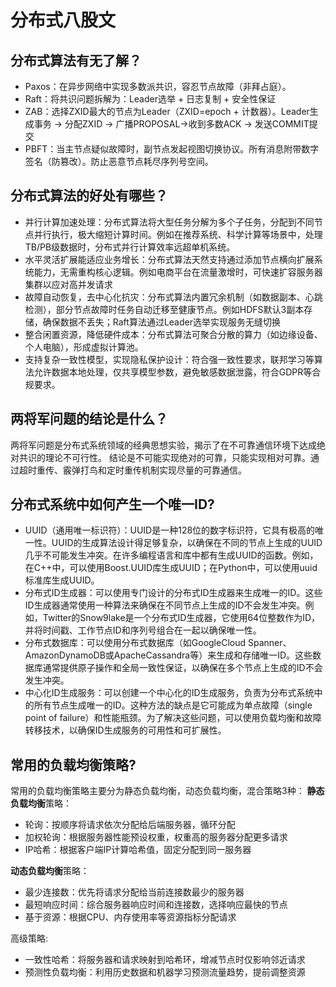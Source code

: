 # 分布式八股文

## 分布式算法有无了解？

- Paxos：在异步网络中实现多数派共识，容忍节点故障（非拜占庭）。
- Raft：将共识问题拆解为：Leader选举 + 日志复制 + 安全性保证
- ZAB：选择ZXID最大的节点为Leader（ZXID=epoch + 计数器）。Leader生成事务 → 分配ZXID → 广播PROPOSAL->收到多数ACK → 发送COMMIT提交
- PBFT：当主节点疑似故障时，副节点发起视图切换协议。所有消息附带数字签名（防篡改）。防止恶意节点耗尽序列号空间。

## 分布式算法的好处有哪些？

- 并行计算加速处理：分布式算法将大型任务分解为多个子任务，分配到不同节点并行执行，极大缩短计算时间。例如在推荐系统、科学计算等场景中，处理TB/PB级数据时，分布式并行计算效率远超单机系统。
- 水平灵活扩展能适应业务增长：分布式算法天然支持通过添加节点横向扩展系统能力，无需重构核心逻辑。例如电商平台在流量激增时，可快速扩容服务器集群以应对高并发请求
- 故障自动恢复，去中心化抗灾：分布式算法内置冗余机制（如数据副本、心跳检测），部分节点故障时任务自动迁移至健康节点。例如HDFS默认3副本存储，确保数据不丢失；Raft算法通过Leader选举实现服务无缝切换
- 整合闲置资源，降低硬件成本：分布式算法可聚合分散的算力（如边缘设备、个人电脑），形成虚拟计算池。
- 支持复杂一致性模型，实现隐私保护设计：符合强一致性要求，联邦学习等算法允许数据本地处理，仅共享模型参数，避免敏感数据泄露，符合GDPR等合规要求。

## 两将军问题的结论是什么？

两将军问题是分布式系统领域的经典思想实验，揭示了在不可靠通信环境下达成绝对共识的理论不可行性。
结论是不可能实现绝对的可靠，只能实现相对可靠。通过超时重传、​霰弹打鸟和定时重传机制实现尽量的可靠通信。

## 分布式系统中如何产生⼀个唯⼀ID?

- UUID（通用唯一标识符）：UUID是一种128位的数字标识符，它具有极高的唯一性。UUID的生成算法设计得足够复杂，以确保在不同的节点上生成的UUID几乎不可能发生冲突。在许多编程语言和库中都有生成UUID的函数。例如，在C++中，可以使用Boost.UUID库生成UUID；在Python中，可以使用uuid标准库生成UUID。
- 分布式ID生成器：可以使用专门设计的分布式ID生成器来生成唯一的ID。这些ID生成器通常使用一种算法来确保在不同节点上生成的ID不会发生冲突。例如，Twitter的Snow9lake是一个分布式ID生成器，它使用64位整数作为ID，并将时间戳、工作节点ID和序列号组合在一起以确保唯一性。
- 分布式数据库：可以使用分布式数据库（如GoogleCloud Spanner、AmazonDynamoDB或ApacheCassandra等）来生成和存储唯一ID。这些数据库通常提供原子操作和全局一致性保证，以确保在多个节点上生成的ID不会发生冲突。
- 中心化ID生成服务：可以创建一个中心化的ID生成服务，负责为分布式系统中的所有节点生成唯一的ID。这种方法的缺点是它可能成为单点故障（single point of failure）和性能瓶颈。为了解决这些问题，可以使用负载均衡和故障转移技术，以确保ID生成服务的可用性和可扩展性。

## 常用的负载均衡策略?

常用的负载均衡策略主要分为静态负载均衡，动态负载均衡，混合策略3种：
**静态负载均衡**策略：

- 轮询：按顺序将请求依次分配给后端服务器，循环分配
- 加权轮询：根据服务器性能预设权重，权重高的服务器分配更多请求
- IP哈希：根据客户端IP计算哈希值，固定分配到同一服务器

**动态负载均衡**策略：

- 最少连接数：优先将请求分配给当前连接数最少的服务器
- 最短响应时间：综合服务器响应时间和连接数，选择响应最快的节点
- 基于资源：根据CPU、内存使用率等资源指标分配请求

高级策略:

- 一致性哈希：将服务器和请求映射到哈希环，增减节点时仅影响邻近请求
- 预测性负载均衡：利用历史数据和机器学习预测流量趋势，提前调整资源
